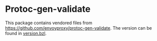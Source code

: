 # Protoc-gen-validate

This package contains vendored files from https://github.com/envoyproxy/protoc-gen-validate.
The version can be found in [version.bzl](version.bzl).

